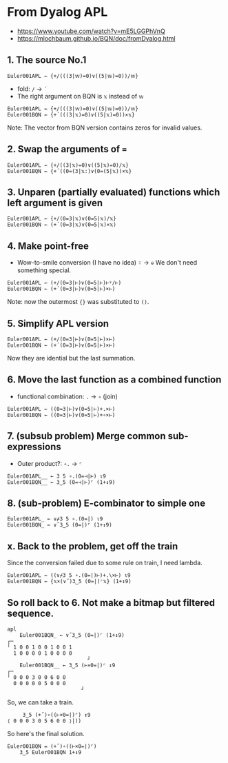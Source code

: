 # From Dyalog APL

- https://www.youtube.com/watch?v=mE5LGGPhVnQ
- https://mlochbaum.github.io/BQN/doc/fromDyalog.html

## 1. The source No.1

```apl
Euler001APL ← {+/(((3|𝕨)=0)∨((5|𝕨)=0))/𝕨}
```

- fold: `/` -> `´`
- The right argument on BQN is `𝕩` instead of `𝕨`

```apl
Euler001APL ← {+/(((3|𝕨)=0)∨((5|𝕨)=0))/𝕨}
Euler001BQN ← {+´(((3|𝕩)=0)∨((5|𝕩)=0))×𝕩}
```

Note: The vector from BQN version contains zeros for invalid values.

## 2. Swap the arguments of `=`

```apl
Euler001APL ← {+/((3|𝕩)=0)∨((5|𝕩)=0)/𝕩}
Euler001BQN ← {+´((0=(3|𝕩:)∨(0=(5|𝕩))×𝕩}
```

## 3. Unparen (partially evaluated) functions which left argument is given

```apl
Euler001APL ← {+/(0=3|𝕩)∨(0=5|𝕩)/𝕩}
Euler001BQN ← (+´(0=3|𝕩)∨(0=5|𝕩)×𝕩)
```

## 4. Make point-free

- Wow-to-smile conversion (I have no idea) ⍤ -> `⎉`
We don't need something special.

```aplj
Euler001APL ← (+/(0=3|⊢)∨(0=5|⊢)⊢⍤/⊢)
Euler001BQN ← (+´(0=3|⊢)∨(0=5|⊢)×⊢)
```

Note: now the outermost `{}` was substituted to `()`.

## 5. Simplify APL version

```apl
Euler001APL ← (+/(0=3|⊢)∨(0=5|⊢)×⊢)
Euler001BQN ← (+´(0=3|⊢)∨(0=5|⊢)×⊢)
```
Now they are idential but the last summation.

## 6. Move the last function as a combined function

- functional combination: `.` -> `∘` (join)

```apl
Euler001APL ← ((0=3|⊢)∨(0=5|⊢)+.×⊢)
Euler001BQN ← ((0=3|⊢)∨(0=5|⊢)+∘×⊢)
```

## 7. (subsub problem) Merge common sub-expressions

- Outer product?: `∘.` -> `⌜`

```apl
Euler001APL__ ← 3 5 ∘.(0=⊣|⊢) ⍳9
Euler001BQN__ ← 3‿5 (0=⊣|⊢)⌜ (1+↕9)
```

## 8. (sub-problem) E-combinator to simple one

```apl
Euler001APL_ ← ∨⌿3 5 ∘.(0=|) ⍳9
Euler001BQN_ ← ∨˝3‿5 (0=|)⌜ (1+↕9)
```

## x. Back to the problem, get off the train

Since the conversion failed due to some rule on train, I need lambda.

```apl
Euler001APL ← ((∨⌿3 5 ∘.(0=|)⊢)+.\×⊢) ⍳9
Euler001BQN ← {𝕩×(∨˝)3‿5 (0=|)⌜𝕩} (1+↕9)
```

## So roll back to 6. Not make a bitmap but filtered sequence.

```
apl
    Euler001BQN_ ← ∨˝3‿5 (0=|)⌜ (1+↕9)
┌─                     
╵ 1 0 0 1 0 0 1 0 0 1  
  1 0 0 0 0 1 0 0 0 0  
                          ┘
    Euler001BQN__ ← 3‿5 (⊢×0=|)⌜ ↕9
┌─                   
╵ 0 0 0 3 0 0 6 0 0  
  0 0 0 0 0 5 0 0 0  
                        ┘
```

So, we can take a train.

```apl
     3‿5 (+˝)∘((⊢×0=|)⌜) ↕9
⟨ 0 0 0 3 0 5 6 0 0 ⟩|))
```

So here's the final solution.
```apl
Euler001BQN = (+˝)∘((⊢×0=|)⌜)
    3‿5 Euler001BQN 1+↕9
```